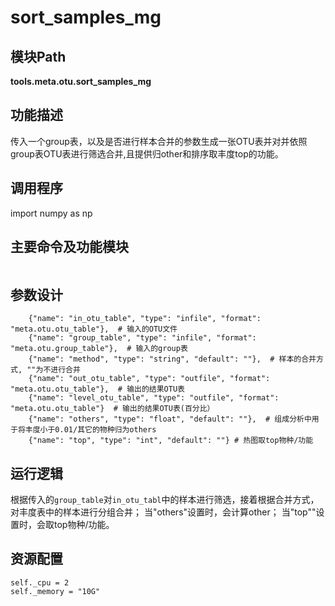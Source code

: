 sort_samples_mg
==========================

模块Path
-----------

**tools.meta.otu.sort_samples_mg**

功能描述
-----------------------------------

传入一个group表，以及是否进行样本合并的参数生成一张OTU表并对并依照group表OTU表进行筛选合并,且提供归other和排序取丰度top的功能。

调用程序
-----------------------------------

import numpy as np


主要命令及功能模块
-----------------------------------

```

```

参数设计
-----------------------------------

```
    {"name": "in_otu_table", "type": "infile", "format": "meta.otu.otu_table"},  # 输入的OTU文件
    {"name": "group_table", "type": "infile", "format": "meta.otu.group_table"},  # 输入的group表
    {"name": "method", "type": "string", "default": ""},  # 样本的合并方式, ""为不进行合并
    {"name": "out_otu_table", "type": "outfile", "format": "meta.otu.otu_table"},  # 输出的结果OTU表
    {"name": "level_otu_table", "type": "outfile", "format": "meta.otu.otu_table"}  # 输出的结果OTU表(百分比）
    {"name": "others", "type": "float", "default": ""},  # 组成分析中用于将丰度小于0.01/其它的物种归为others
    {"name": "top", "type": "int", "default": ""} # 热图取top物种/功能
```

运行逻辑
-----------------------------------

根据传入的`group_table`对`in_otu_tabl`中的样本进行筛选，接着根据合并方式，对丰度表中的样本进行分组合并；
当"others"设置时，会计算other；
当"top""设置时，会取top物种/功能。

资源配置
-----------------------------------

```
self._cpu = 2
self._memory = "10G"
```